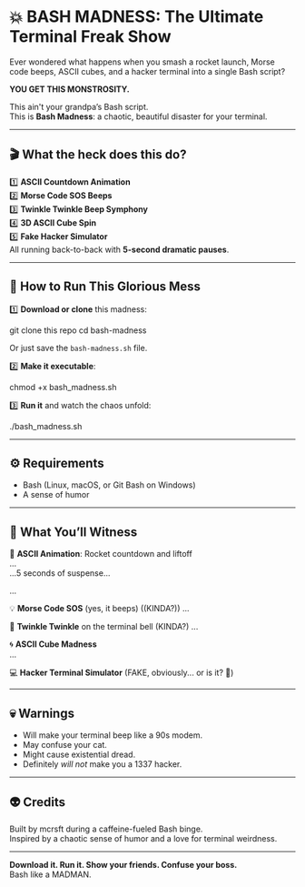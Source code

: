 
# 💥 BASH MADNESS: The Ultimate Terminal Freak Show

Ever wondered what happens when you smash a rocket launch, Morse code beeps, ASCII cubes, and a hacker terminal into a single Bash script?  

**YOU GET THIS MONSTROSITY.**  

This ain't your grandpa’s Bash script.  
This is **Bash Madness**: a chaotic, beautiful disaster for your terminal.  

---

## 🎬 What the heck does this do?

1️⃣ **ASCII Countdown Animation**  
2️⃣ **Morse Code SOS Beeps**  
3️⃣ **Twinkle Twinkle Beep Symphony**  
4️⃣ **3D ASCII Cube Spin**  
5️⃣ **Fake Hacker Simulator**  
All running back-to-back with **5-second dramatic pauses**.  

---

## 🚀 How to Run This Glorious Mess

1️⃣ **Download or clone** this madness:  


git clone this repo
cd bash-madness


Or just save the `bash-madness.sh` file.

2️⃣ **Make it executable**:


chmod +x bash_madness.sh


3️⃣ **Run it** and watch the chaos unfold:


./bash_madness.sh


---

## ⚙️ Requirements

- Bash (Linux, macOS, or Git Bash on Windows)  
- A sense of humor  

---

## 🧪 What You’ll Witness

🚀 **ASCII Animation**: Rocket countdown and liftoff  
...  
...5 seconds of suspense...  

...  

💡 **Morse Code SOS** (yes, it beeps) ((KINDA?)) 
...  

🎵 **Twinkle Twinkle** on the terminal bell  (KINDA?)
...  

🌀 **ASCII Cube Madness**  
...  

💻 **Hacker Terminal Simulator** (FAKE, obviously... or is it? 👀)  

---

## 💀 Warnings

- Will make your terminal beep like a 90s modem.  
- May confuse your cat.  
- Might cause existential dread.  
- Definitely *will not* make you a 1337 hacker.  

---

## 👽 Credits

Built by mcrsft during a caffeine-fueled Bash binge.  
Inspired by a chaotic sense of humor and a love for terminal weirdness.  

---

**Download it. Run it. Show your friends. Confuse your boss.**  
Bash like a MADMAN.  
